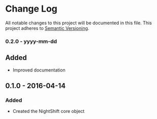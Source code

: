 # Change Log
All notable changes to this project will be documented in this file. This project adheres to [Semantic Versioning](http.semver.org).

### 0.2.0 - yyyy-mm-dd
## Added
- Improved documentation

## 0.1.0 - 2016-04-14
### Added
- Created the NightShift core object
